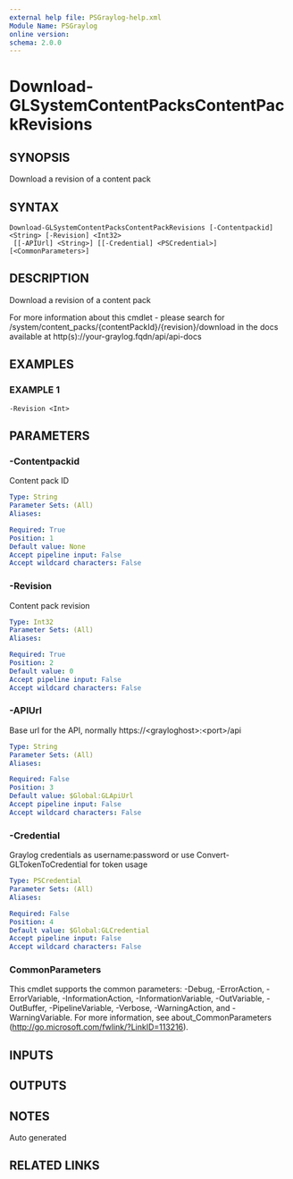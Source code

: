 ```yaml
---
external help file: PSGraylog-help.xml
Module Name: PSGraylog
online version:
schema: 2.0.0
---
```


# Download-GLSystemContentPacksContentPackRevisions

## SYNOPSIS
Download a revision of a content pack

## SYNTAX

```
Download-GLSystemContentPacksContentPackRevisions [-Contentpackid] <String> [-Revision] <Int32>
 [[-APIUrl] <String>] [[-Credential] <PSCredential>] [<CommonParameters>]
```

## DESCRIPTION
Download a revision of a content pack


For more information about this cmdlet - please search for /system/content_packs/{contentPackId}/{revision}/download in the docs available at http(s)://your-graylog.fqdn/api/api-docs

## EXAMPLES

### EXAMPLE 1
```
-Revision <Int>
```

## PARAMETERS

### -Contentpackid
Content pack ID

```yaml
Type: String
Parameter Sets: (All)
Aliases:

Required: True
Position: 1
Default value: None
Accept pipeline input: False
Accept wildcard characters: False
```

### -Revision
Content pack revision

```yaml
Type: Int32
Parameter Sets: (All)
Aliases:

Required: True
Position: 2
Default value: 0
Accept pipeline input: False
Accept wildcard characters: False
```

### -APIUrl
Base url for the API, normally https://\<grayloghost\>:\<port\>/api

```yaml
Type: String
Parameter Sets: (All)
Aliases:

Required: False
Position: 3
Default value: $Global:GLApiUrl
Accept pipeline input: False
Accept wildcard characters: False
```

### -Credential
Graylog credentials as username:password or use Convert-GLTokenToCredential for token usage

```yaml
Type: PSCredential
Parameter Sets: (All)
Aliases:

Required: False
Position: 4
Default value: $Global:GLCredential
Accept pipeline input: False
Accept wildcard characters: False
```

### CommonParameters
This cmdlet supports the common parameters: -Debug, -ErrorAction, -ErrorVariable, -InformationAction, -InformationVariable, -OutVariable, -OutBuffer, -PipelineVariable, -Verbose, -WarningAction, and -WarningVariable. For more information, see about_CommonParameters (http://go.microsoft.com/fwlink/?LinkID=113216).

## INPUTS

## OUTPUTS

## NOTES
Auto generated

## RELATED LINKS
